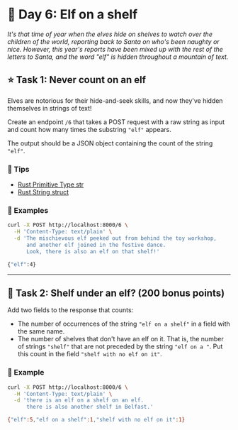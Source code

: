 # 🎄 Day 6: Elf on a shelf

*It's that time of year when the elves hide on shelves to watch over the children of the world, reporting back to Santa on who's been naughty or nice. However, this year's reports have been mixed up with the rest of the letters to Santa, and the word "elf" is hidden throughout a mountain of text.*

## ⭐ Task 1: Never count on an elf

Elves are notorious for their hide-and-seek skills,
and now they've hidden themselves in strings of text!

Create an endpoint `/6` that takes a POST request with a raw string as input and count how many times the substring `"elf"` appears.

The output should be a JSON object containing the count of the string `"elf"`.

### 🔔 Tips 

- [Rust Primitive Type str](https://doc.rust-lang.org/std/primitive.str.html)
- [Rust String struct](https://doc.rust-lang.org/std/string/struct.String.html)

### 💠 Examples

```bash
curl -X POST http://localhost:8000/6 \
  -H 'Content-Type: text/plain' \
  -d 'The mischievous elf peeked out from behind the toy workshop,
      and another elf joined in the festive dance.
      Look, there is also an elf on that shelf!'

{"elf":4}
```

---

## 🎁 Task 2: Shelf under an elf? (200 bonus points)

Add two fields to the response that counts:

- The number of occurrences of the string `"elf on a shelf"` in a field with the same name.
- The number of shelves that don't have an elf on it. That is, the number of strings `"shelf"` that are not preceded by the string `"elf on a "`. Put this count in the field `"shelf with no elf on it"`.

### 💠 Example

```bash
curl -X POST http://localhost:8000/6 \
  -H 'Content-Type: text/plain' \
  -d 'there is an elf on a shelf on an elf.
      there is also another shelf in Belfast.'

{"elf":5,"elf on a shelf":1,"shelf with no elf on it":1}
```
